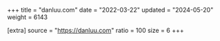 +++
title = "danluu.com"
date = "2022-03-22"
updated = "2024-05-20"
weight = 6143

[extra]
source = "https://danluu.com"
ratio = 100
size = 6
+++
